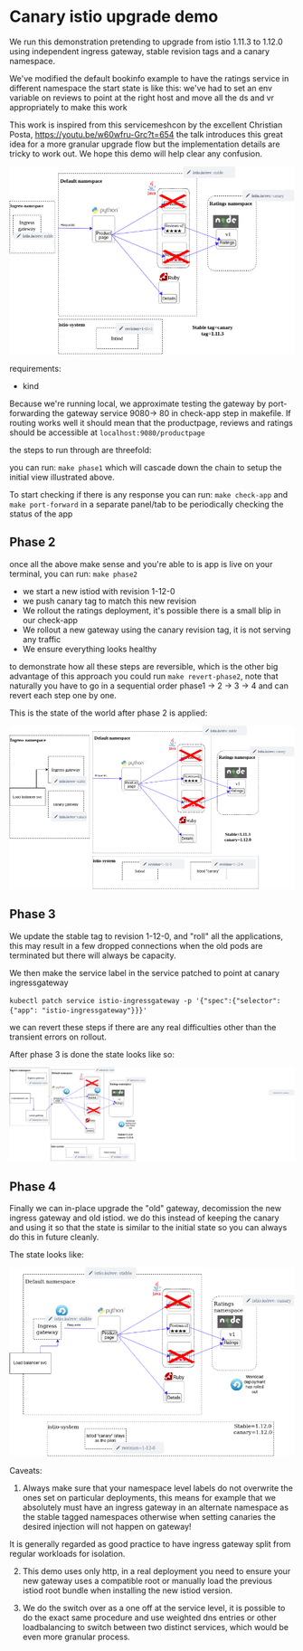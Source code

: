 # Canary istio upgrade demo

We run this demonstration pretending to upgrade from istio 1.11.3 to 1.12.0 using 
independent ingress gateway, stable revision tags and a canary namespace.

We've modified the default bookinfo example to have the ratings service in different namespace
the start state is like this:
we've had to set an env variable on reviews to point at the right host and move all the ds and vr appropriately
to make this work

This work is inspired from this servicemeshcon by the excellent Christian Posta,
https://youtu.be/w60wfru-Grc?t=654 the talk introduces this great idea for a more granular upgrade flow
but the implementation details are tricky to work out. We hope this demo will help clear any confusion.

![bookinfo setup](bookinfo-ns-setup.png)

requirements:
- kind

Because we're running local, we approximate testing the gateway by port-forwarding the gateway service
9080-> 80 in check-app step in makefile. If routing works well it should mean that
the productpage, reviews and ratings should be accessible at `localhost:9080/productpage`

the steps to run through are threefold:

you can run:
`make phase1` which will cascade down the chain to setup the initial view illustrated above.

To start checking if there is any response you can run:
`make check-app` and `make port-forward` in a separate panel/tab to be periodically checking the status of the app

## Phase 2

once all the above make sense and you're able to is app is live on your terminal, you can run:
`make phase2`

- we start a new istiod with revision 1-12-0
- we push canary tag to match this new revision
- We rollout the ratings deployment, it's possible there is a small blip in our check-app
- We rollout a new gateway using the canary revision tag, it is not serving any traffic
- We ensure everything looks healthy

to demonstrate how all these steps are reversible, which is the other big advantage of this approach
you could run
`make revert-phase2`, note that naturally you have to go in a sequential order phase1 -> 2 -> 3 -> 4
and can revert each step one by one.

This is the state of the world after phase 2 is applied:

![bookinfo setup](bookinfo-phase2.png)


## Phase 3

We update the stable tag to revision 1-12-0, and "roll" all the applications,
this may result in a few dropped connections when the old pods are terminated but there will always be capacity.

We then make the service label in the service patched to point at canary ingressgateway

`kubectl patch service istio-ingressgateway -p '{"spec":{"selector":{"app": "istio-ingressgateway"}}}'`

we can revert these steps if there are any real difficulties other than the transient errors on rollout.

After phase 3 is done the state looks like so:

![bookinfo setup](bookinfo-phase3.png)

## Phase 4

Finally we can in-place upgrade the "old" gateway, decomission the new ingress gateway and old istiod.
we do this instead of keeping the canary and using it so that the state is similar to the initial state so 
you can always do this in future cleanly.

The state looks like:

![bookinfo setup](bookinfo-phase4.png)


Caveats:

1) Always make sure that your namespace level labels do not overwrite the ones set on particular deployments,
this means for example that we absolutely must have an ingress gateway in an alternate namespace as the stable tagged namespaces
otherwise when setting canaries the desired injection will not happen on gateway!

It is generally regarded as good practice to have ingress gateway split from regular workloads for isolation.

2) This demo uses only http, in a real deployment you need to ensure your new gateway uses a compatible root or manually
load the previous istiod root bundle when installing the new istiod version.

3) We do the switch over as a one off at the service level, it is possible to do the exact same procedure and use weighted dns 
entries or other loadbalancing to switch between two distinct services, which would be even more granular process.